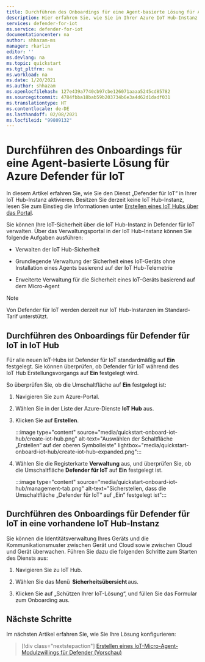 ```yaml
---
title: Durchführen des Onboardings für eine Agent-basierte Lösung für Azure Defender für IoT
description: Hier erfahren Sie, wie Sie in Ihrer Azure IoT Hub-Instanz das Onboarding für den Sicherheitsdienst „Defender für IoT“ durchführen und den Dienst aktivieren.
services: defender-for-iot
ms.service: defender-for-iot
documentationcenter: na
author: shhazam-ms
manager: rkarlin
editor: ''
ms.devlang: na
ms.topic: quickstart
ms.tgt_pltfrm: na
ms.workload: na
ms.date: 1/20/2021
ms.author: shhazam
ms.openlocfilehash: 127e439a7740cb97cbe126071aaaa5245cd85782
ms.sourcegitcommit: 4784fbba18bab59b203734b6e3a4d62d1dadf031
ms.translationtype: HT
ms.contentlocale: de-DE
ms.lasthandoff: 02/08/2021
ms.locfileid: "99809132"
---
```

# <a name="onboard-to-defender-for-iot-agent-based-solution"></a>Durchführen des Onboardings für eine Agent-basierte Lösung für Azure Defender für IoT

In diesem Artikel erfahren Sie, wie Sie den Dienst „Defender für IoT“ in Ihrer IoT Hub-Instanz aktivieren. Besitzen Sie derzeit keine IoT Hub-Instanz, lesen Sie zum Einstieg die Informationen unter [Erstellen eines IoT Hubs über das Portal](../iot-hub/iot-hub-create-through-portal.md).

Sie können Ihre IoT-Sicherheit über die IoT Hub-Instanz in Defender für IoT verwalten. Über das Verwaltungsportal in der IoT Hub-Instanz können Sie folgende Aufgaben ausführen: 

- Verwalten der IoT Hub-Sicherheit

- Grundlegende Verwaltung der Sicherheit eines IoT-Geräts ohne Installation eines Agents basierend auf der IoT Hub-Telemetrie 

- Erweiterte Verwaltung für die Sicherheit eines IoT-Geräts basierend auf dem Micro-Agent

> [!NOTE]
> Von Defender für IoT werden derzeit nur IoT Hub-Instanzen im Standard-Tarif unterstützt.

## <a name="onboard-to-defender-for-iot-in-iot-hub"></a>Durchführen des Onboardings für Defender für IoT in IoT Hub

Für alle neuen IoT-Hubs ist Defender für IoT standardmäßig auf **Ein** festgelegt. Sie können überprüfen, ob Defender für IoT während des IoT Hub Erstellungsvorgangs auf **Ein** festgelegt wird.

So überprüfen Sie, ob die Umschaltfläche auf **Ein** festgelegt ist:

1. Navigieren Sie zum Azure-Portal.

1. Wählen Sie in der Liste der Azure-Dienste **IoT Hub** aus.

1. Klicken Sie auf **Erstellen**.

    :::image type="content" source="media/quickstart-onboard-iot-hub/create-iot-hub.png" alt-text="Auswählen der Schaltfläche „Erstellen“ auf der oberen Symbolleiste" lightbox="media/quickstart-onboard-iot-hub/create-iot-hub-expanded.png":::

1. Wählen Sie die Registerkarte **Verwaltung** aus, und überprüfen Sie, ob die Umschaltfläche **Defender für IoT** auf **Ein** festgelegt ist.

    :::image type="content" source="media/quickstart-onboard-iot-hub/management-tab.png" alt-text="Sicherstellen, dass die Umschaltfläche „Defender für IoT“ auf „Ein“ festgelegt ist":::

## <a name="onboard-defender-for-iot-to-an-existing-iot-hub"></a>Durchführen des Onboardings für Defender für IoT in eine vorhandene IoT Hub-Instanz

Sie können die Identitätsverwaltung Ihres Geräts und die Kommunikationsmuster zwischen Gerät und Cloud sowie zwischen Cloud und Gerät überwachen. Führen Sie dazu die folgenden Schritte zum Starten des Diensts aus: 

1. Navigieren Sie zu IoT Hub. 

1. Wählen Sie das Menü  **Sicherheitsübersicht** aus. 

1. Klicken Sie auf „Schützen Ihrer IoT-Lösung“, und füllen Sie das Formular zum Onboarding aus. 


## <a name="next-steps"></a>Nächste Schritte

Im nächsten Artikel erfahren Sie, wie Sie Ihre Lösung konfigurieren:

> [!div class="nextstepaction"]
> [Erstellen eines IoT-Micro-Agent-Modulzwillings für Defender (Vorschau)](quickstart-create-micro-agent-module-twin.md)
